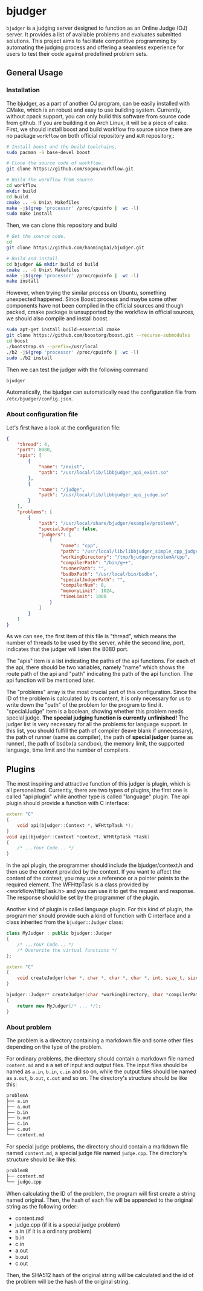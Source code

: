 # bjudger

`bjudger` is a judging server designed to function as an Online Judge (OJ) server. It provides a list of available problems and evaluates submitted solutions. This project aims to facilitate competitive programming by automating the judging process and offering a seamless experience for users to test their code against predefined problem sets.

## General Usage

### Installation

The bjudger, as a part of another OJ program, can be easily installed with CMake, which is an robust and easy to use building system. Currently, without cpack support, you can only build this software from source code from github. If you are building it on Arch Linux, it will be a piece of cake. First, we should install boost and build workflow fro source since there are no package `workflow` on both official repository and `AUR` repository,:

```bash
# Install boost and the build toolchains,
sudo pacman -S base-devel boost

# Clone the source code of workflow.
git clone https://github.com/sogou/workflow.git

# Build the workflow from source.
cd workflow
mkdir build
cd build
cmake .. -G Unix\ Makefiles
make -j$(grep 'processor' /proc/cpuinfo |  wc -l)
sudo make install
```

Then, we can clone this repository and build

```bash
# Get the source code.
cd
git clone https://github.com/haomingbai/bjudger.git

# Build and install.
cd bjudger && mkdir build cd build
cmake .. -G Unix\ Makefiles
make -j$(grep 'processor' /proc/cpuinfo |  wc -l)
make install
```

However, when trying the similar process on Ubuntu, something unexpected happened. Since Boost::process and maybe some other components have not been compiled in the official sources and though packed, cmake package is unsupported by the workflow in official sources, we should also compile and install boost.

```bash
sudo apt-get install build-essential cmake
git clone https://github.com/boostorg/boost.git --recurse-submodules
cd boost
./bootstrap.sh --prefix=/usr/local
./b2 -j$(grep 'processor' /proc/cpuinfo |  wc -l)
sudo ./b2 install
```

Then we can test the judger with the following command

```bash
bjudger
```

Automatically, the bjudger can automatically read the configuration file from `/etc/bjudger/config.json`.

### About configuration file

Let's first have a look at the configuration file:

```json
{
    "thread": 4,
    "port": 8080,
    "apis": [
        {
            "name": "/exist",
            "path": "/usr/local/lib/libbjudger_api_exist.so"
        },
        {
            "name": "/judge",
            "path": "/usr/local/lib/libbjudger_api_judge.so"
        }
    ],
    "problems": [
        {
            "path": "/usr/local/share/bjudger/example/problemA",
            "specialJudge": false,
            "judgers": [
                {
                    "name": "cpp",
                    "path": "/usr/local/lib/libbjudger_simple_cpp_judger.so",
                    "workingDirectory": "/tmp/bjudger/problemA/cpp",
                    "compilerPath": "/bin/g++",
                    "runnerPath": "",
                    "bsdbxPath": "/usr/local/bin/bsdbx",
                    "specialJudgerPath": "",
                    "compilerNum": 8,
                    "memoryLimit": 1024,
                    "timeLimit": 1000
                }
            ]
        }
    ]
}
```

As we can see, the first item of this file is "thread", which means the number of threads to be used by the server, while the second line, port, indicates that the judger will listen the 8080 port.

The "apis" item is a list indicating the paths of the api functions. For each of the api, there should be two variables, namely "name" which shows the route path of the api and "path" indicating the path of the api function. The api function will be mentioned later.

The "problems" array is the most crucial part of this configuration. Since the ID of the problem is calculated by its content, it is only necessary for us to write down the "path" of the problem for the program to find it. "specialJudge" item is a boolean, showing whether this problem needs special judge. **The special judging function is currently unfinished!** The judger list is very necessary for all the problems for language support. In this list, you should fulfill the path of compiler (leave blank if unnecessary), the path of runner (same as compiler), the path of **special judger** (same as runner), the path of bsdbx(a sandbox), the memory limit, the supported language, time limit and the number of compilers.

## Plugins

The most inspiring and attractive function of this judger is plugin, which is all personalized. Currently, there are two types of plugins, the first one is called "api plugin" while another type is called "language" plugin. The api plugin should provide a function with C interface:

```C++
extern "C" 
{
    void api(bjudger::Context *, WFHttpTask *);
}
void api(bjudger::Context *context, WFHttpTask *task)
{
    /* ...Your Code... */
}
```

In the api plugin, the programmer should include the bjudger/context.h and then use the content provided by the context. If you want to affect the content of the context, you may use a reference or a pointer points to the required element. The WFHttpTask is a class provided by <workflow/HttpTask.h> and you can use it to get the request and response. The response should be set by the programmer of the plugin.

Another kind of plugin is called language plugin. For this kind of plugin, the programmer should provide such a kind of function with C interface and a class inherited from the `bjudger::Judger` class:

```C++
class MyJudger : public bjudger::Judger
{
    /* ...Your Code... */
    /* Overwrite the virtual functions */
};

extern "C" 
{
    void createJudger(char *, char *, char *, char *, int, size_t, size_t, char *);
}

bjudger::Judger* createJudger(char *workingDirectory, char *compilerPath, char *runnerPath, char *specialJudgerPath, int compilerNum, size_t memoryLimit, size_t timeLimit, char *bsdbxPath)
{
    return new MyJudger(/* ... */);
}
```

### About problem

The problem is a directory containing a markdown file and some other files depending on the type of the problem.

For ordinary problems, the directory should contain a markdown file named `content.md` and a a set of input and output files. The input files should be named as `a.in`, `b.in`, `c.in` and so on, while the output files should be named as `a.out`, `b.out`, `c.out` and so on. The directory's structure should be like this:

```bash
problemA
├── a.in
├── a.out
├── b.in
├── b.out
├── c.in
├── c.out
└── content.md
```

For special judge problems, the directory should contain a markdown file named `content.md`, a special judge file named `judge.cpp`. The directory's structure should be like this:

```bash
problemB
├── content.md
└── judge.cpp
```

When calculating the ID of the problem, the program will first create a string named original. Then, the hash of each file will be appended to the original string as the following order:

+ content.md
+ judge.cpp (if it is a special judge problem)
+ a.in (if it is a ordinary problem)
+ b.in
+ c.in
+ a.out
+ b.out
+ c.out

Then, the SHA512 hash of the original string will be calculated and the id of the problem will be the hash of the original string.
